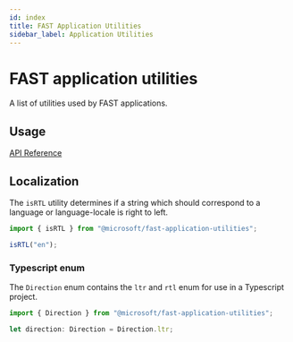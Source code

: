 ```yaml
---
id: index
title: FAST Application Utilities
sidebar_label: Application Utilities
---
```


# FAST application utilities

A list of utilities used by FAST applications.

## Usage

[API Reference](https://microsoft.github.io/fast-dna/docs/en/contributing/packages/fast-application-utilities/api/index.html)

## Localization

The `isRTL` utility determines if a string which should correspond to a language or language-locale is right to left.

```typescript
import { isRTL } from "@microsoft/fast-application-utilities";

isRTL("en");
```

### Typescript enum

The `Direction` enum contains the `ltr` and `rtl` enum for use in a Typescript project.

```typescript
import { Direction } from "@microsoft/fast-application-utilities";

let direction: Direction = Direction.ltr;
```